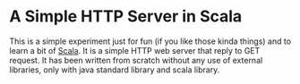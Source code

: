 <h1>A Simple HTTP Server in Scala</h1>
<p>
This is a simple experiment just for fun (if you like those kinda things) and
to learn a bit of <a href="http://www.scala-lang.org">Scala</a>. It is a simple
HTTP web server that reply to GET request. It has been written from scratch
without any use of external libraries, only with java standard library and 
scala library.
</p>